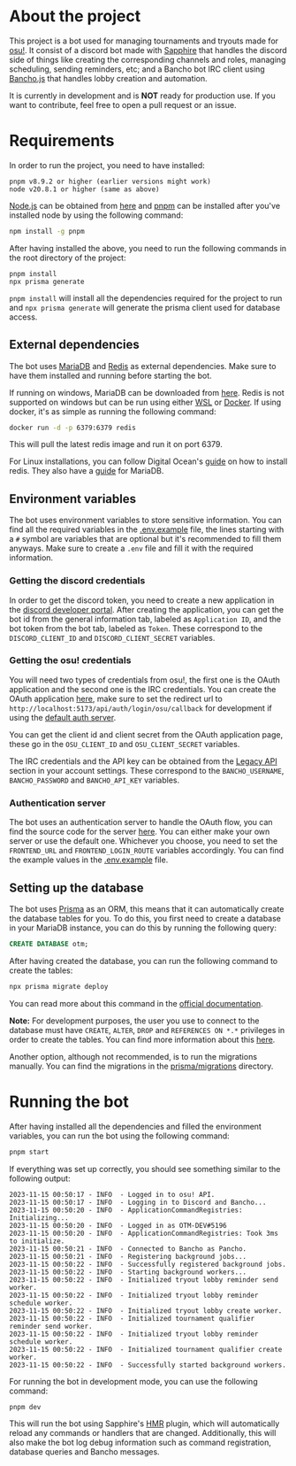 # About the project
This project is a bot used for managing tournaments and tryouts made for [osu!](https://osu.ppy.sh/home). It consist of a discord bot made with [Sapphire](https://www.sapphirejs.dev/) that handles the discord side of things like creating the corresponding channels and roles, managing scheduling, sending reminders, etc; and a Bancho bot IRC client using [Bancho.js](https://bancho.js.org/) that handles lobby creation and automation.

It is currently in development and is **NOT** ready for production use. If you want to contribute, feel free to open a pull request or an issue.

# Requirements
In order to run the project, you need to have installed:

```
pnpm v8.9.2 or higher (earlier versions might work)
node v20.8.1 or higher (same as above)
```

[Node.js](https://nodejs.org/en/) can be obtained from [here](https://nodejs.org/en/download/) and [pnpm](https://pnpm.io/) can be installed after you've installed node by using the following command:

```sh
npm install -g pnpm
```

After having installed the above, you need to run the following commands in the root directory of the project:

```
pnpm install
npx prisma generate
```

`pnpm install` will install all the dependencies required for the project to run and `npx prisma generate` will generate the prisma client used for database access.

## External dependencies
The bot uses [MariaDB](https://mariadb.org/) and [Redis](https://redis.io/) as external dependencies. Make sure to have them installed and running before starting the bot.

If running on windows, MariaDB can be downloaded from [here](https://mariadb.org/download/?t=mariadb&p=mariadb&r=11.1.3&os=windows&cpu=x86_64&pkg=msi). Redis is not supported on windows but can be run using either [WSL](https://learn.microsoft.com/en-us/windows/wsl/install) or [Docker](https://docs.docker.com/get-docker/). If using docker, it's as simple as running the following command:

```sh
docker run -d -p 6379:6379 redis
```

This will pull the latest redis image and run it on port 6379.

For Linux installations, you can follow Digital Ocean's [guide](https://www.digitalocean.com/community/tutorials/how-to-install-and-secure-redis-on-ubuntu-22-04) on how to install redis. They also have a [guide](https://www.digitalocean.com/community/tutorials/how-to-install-mariadb-on-ubuntu-22-04) for MariaDB.

## Environment variables
The bot uses environment variables to store sensitive information. You can find all the required variables in the [.env.example](.env.example) file, the lines starting with a `#` symbol are variables that are optional but it's recommended to fill them anyways. Make sure to create a `.env` file and fill it with the required information.

### Getting the discord credentials
In order to get the discord token, you need to create a new application in the [discord developer portal](https://discord.com/developers/applications). After creating the application, you can get the bot id from the general information tab, labeled as `Application ID`, and the bot token from the bot tab, labeled as `Token`. These correspond to the `DISCORD_CLIENT_ID` and `DISCORD_CLIENT_SECRET` variables.

### Getting the osu! credentials

You will need two types of credentials from osu!, the first one is the OAuth application and the second one is the IRC credentials. You can create the OAuth application [here](https://osu.ppy.sh/home/account/edit#oauth), make sure to set the redirect url to `http://localhost:5173/api/auth/login/osu/callback` for development if using the [default auth server](https://github.com/Froidland/otm-web).

You can get the client id and client secret from the OAuth application page, these go in the `OSU_CLIENT_ID` and `OSU_CLIENT_SECRET` variables.

The IRC credentials and the API key can be obtained from the [Legacy API](https://osu.ppy.sh/home/account/edit#legacy-api) section in your account settings. These correspond to the `BANCHO_USERNAME`, `BANCHO_PASSWORD` and `BANCHO_API_KEY` variables.

### Authentication server

The bot uses an authentication server to handle the OAuth flow, you can find the source code for the server [here](https://github.com/Froidland/otm-web). You can either make your own server or use the default one. Whichever you choose, you need to set the `FRONTEND_URL` and `FRONTEND_LOGIN_ROUTE` variables accordingly. You can find the example values in the [.env.example](.env.example) file.

## Setting up the database
The bot uses [Prisma](https://www.prisma.io/) as an ORM, this means that it can automatically create the database tables for you. To do this, you first need to create a database in your MariaDB instance, you can do this by running the following query:

```sql
CREATE DATABASE otm;
```

After having created the database, you can run the following command to create the tables:

```sh
npx prisma migrate deploy
```

You can read more about this command in the [official documentation](https://www.prisma.io/docs/concepts/components/prisma-migrate/migrate-development-production).

**Note:** For development purposes, the user you use to connect to the database must have `CREATE`, `ALTER`, `DROP` and `REFERENCES ON *.*` privileges in order to create the tables. You can find more information about this [here](https://www.prisma.io/docs/concepts/components/prisma-migrate/shadow-database#shadow-database-user-permissions).

Another option, although not recommended, is to run the migrations manually. You can find the migrations in the [prisma/migrations](prisma/migrations) directory.

# Running the bot
After having installed all the dependencies and filled the environment variables, you can run the bot using the following command:

```sh
pnpm start
```

If everything was set up correctly, you should see something similar to the following output:

```log
2023-11-15 00:50:17 - INFO  - Logged in to osu! API.
2023-11-15 00:50:17 - INFO  - Logging in to Discord and Bancho...
2023-11-15 00:50:20 - INFO  - ApplicationCommandRegistries: Initializing...
2023-11-15 00:50:20 - INFO  - Logged in as OTM-DEV#5196
2023-11-15 00:50:20 - INFO  - ApplicationCommandRegistries: Took 3ms to initialize.
2023-11-15 00:50:21 - INFO  - Connected to Bancho as Pancho.
2023-11-15 00:50:21 - INFO  - Registering background jobs...
2023-11-15 00:50:22 - INFO  - Successfully registered background jobs.
2023-11-15 00:50:22 - INFO  - Starting background workers...
2023-11-15 00:50:22 - INFO  - Initialized tryout lobby reminder send worker.        
2023-11-15 00:50:22 - INFO  - Initialized tryout lobby reminder schedule worker.    
2023-11-15 00:50:22 - INFO  - Initialized tryout lobby create worker.
2023-11-15 00:50:22 - INFO  - Initialized tournament qualifier reminder send worker.
2023-11-15 00:50:22 - INFO  - Initialized tryout lobby reminder schedule worker.
2023-11-15 00:50:22 - INFO  - Initialized tournament qualifier create worker.
2023-11-15 00:50:22 - INFO  - Successfully started background workers.
```

For running the bot in development mode, you can use the following command:

```sh
pnpm dev
```

This will run the bot using Sapphire's [HMR](https://www.npmjs.com/package/@sapphire/plugin-hmr) plugin, which will automatically reload any commands or handlers that are changed. Additionally, this will also make the bot log debug information such as command registration, database queries and Bancho messages.
